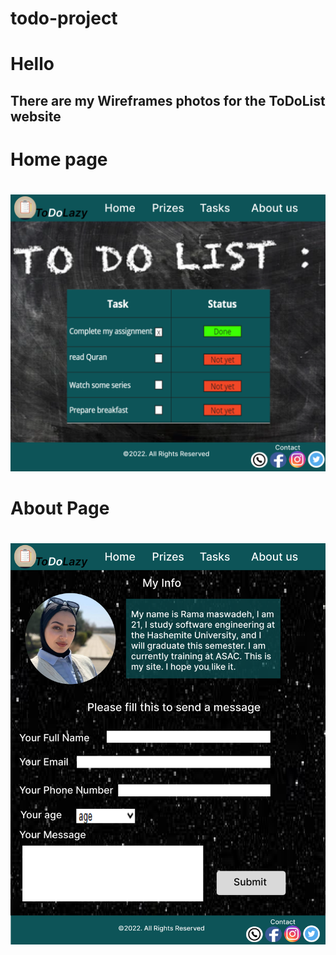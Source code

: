 # todo-project
# Hello 
## There are my Wireframes photos for the ToDoList website 
# Home page  
#  
![home page ](./photos/Home.png)
# About Page   
#  
![About page ](./photos/about.png)
